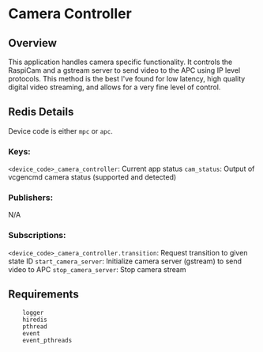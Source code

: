 # Camera Controller

## Overview
This application handles camera specific functionality. It controls the RaspiCam and a gstream server to send video to the APC using IP level protocols. This method is the best I've found for low latency, high quality digital video streaming, and allows for a very fine level of control.

## Redis Details
Device code is either `mpc` or `apc`.
### Keys:
`<device_code>_camera_controller`: Current app status
`cam_status`: Output of vcgencmd camera status (supported and detected)
### Publishers:
N/A
### Subscriptions:
`<device_code>_camera_controller.transition`: Request transition to given state ID
`start_camera_server`: Initialize camera server (gstream) to send video to APC
`stop_camera_server`: Stop camera stream
## Requirements
```
    logger
    hiredis
    pthread
    event
    event_pthreads
```